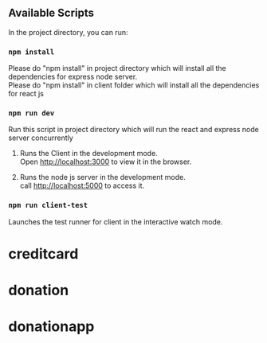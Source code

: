 ## Available Scripts

In the project directory, you can run:

### `npm install`

Please do "npm install" in  project directory which will install all the dependencies for express node server.<br />
Please do "npm install" in  client folder which will install all the dependencies for react js

### `npm run dev`

Run this script in project directory which will run the react and express node server concurrently

1. Runs the Client in the development mode.<br />
Open [http://localhost:3000](http://localhost:3000) to view it in the browser.<br />

2. Runs the node js server in the development mode.<br />
call [http://localhost:5000](http://localhost:5000) to access it.<br />


### `npm run client-test`

Launches the test runner for client in the interactive watch mode.<br />

# creditcard
# donation
# donationapp

